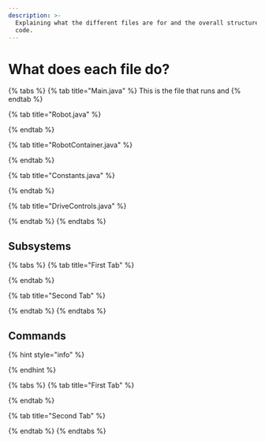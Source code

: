 ```yaml
---
description: >-
  Explaining what the different files are for and the overall structure of the
  code.
---
```


# What does each file do?

{% tabs %}
{% tab title="Main.java" %}
This is the file that runs and 
{% endtab %}

{% tab title="Robot.java" %}

{% endtab %}

{% tab title="RobotContainer.java" %}

{% endtab %}

{% tab title="Constants.java" %}

{% endtab %}

{% tab title="DriveControls.java" %}

{% endtab %}
{% endtabs %}

## Subsystems

{% tabs %}
{% tab title="First Tab" %}

{% endtab %}

{% tab title="Second Tab" %}

{% endtab %}
{% endtabs %}

## Commands

{% hint style="info" %}

{% endhint %}

{% tabs %}
{% tab title="First Tab" %}

{% endtab %}

{% tab title="Second Tab" %}

{% endtab %}
{% endtabs %}

